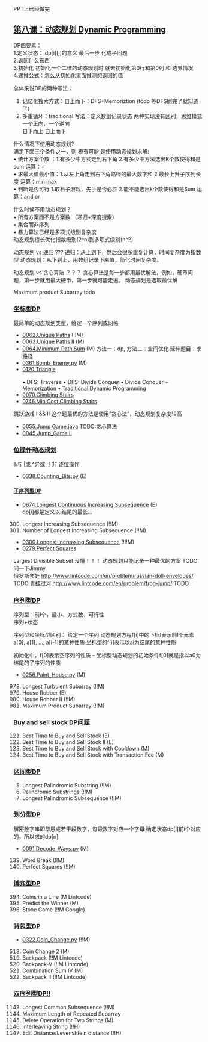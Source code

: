 PPT上已经做完
## [第八课：动态规划 Dynamic Programming]()
DP四要素：<br>
1.定义状态： dp[i][j]的意义  最后一步  化成子问题<br>
2.返回什么东西<br>
3.初始化  初始化一个二维的动态规划时 就去初始化第0行和第0列 和 边界情况 <br>
4.递推公式：怎么从初始化里面推测想返回的值<br>

总体来说DP的两种写法：<br>
1. 记忆化搜索方式：自上而下：DFS+Memoriztion   (todo 等DFS刷完了就知道了)<br>
2. 多重循环：traditional 写法：定义数组记录状态 两种实现没有区别，思维模式一个正向，一个逆向<br>
   自下而上  自上而下<br>

什么情况下使用动态规划?<br>
满足下面三个条件之一，则 极有可能 是使用动态规划求解: <br>
• 统计方案个数 ：1.有多少中方式走到右下角  2.有多少中方法选出K个数使得和是sum   运算：+  <br>
• 求最大值最小值：1.从左上角走到右下角路径的最大数字和  2.最长上升子序列长度  运算：min max  <br>
• 判断是否可行  1.取石子游戏，先手是否必胜  2.能不能选出k个数使得和是Sum  运算：and or <br>

什么时候不用动态规划？<br>
• 所有方案而不是方案数 （递归+深度搜索）<br>
• 集合而非序列<br>
• 暴力算法已经是多项式级别复杂度<br>
    动态规划擅长优化指数级别(2^n)到多项式级别(n^2)<br>

动态规划 vs 递归  ???
递归：从上到下，然后会很多重复计算，时间复杂度为指数型
动态规划：从下到上，用数组记录下来值，简化时间复杂度。

动态规划 vs 贪心算法  ？？？
贪心算法是每一步都用最优解法，例如，硬币问题，第一步就用最大硬币，第一步就可能走遍。
动态规划是选取最优解

Maximum product Subarray   todo

### [坐标型DP]()
最简单的动态规划类型，给定一个序列或网格
- [0062.Unique Paths](Solutions/0062.Unique_Paths.java)  (!!M) <br>
- [0063.Unique Paths II](Solutions/0063.Unique_Paths_II.java) (M)<br>
- [0064.Minimum Path Sum](Solutions/0064.Minimum_Path_Sum.java) (M)  方法一：dp, 方法二：空间优化  延伸题目：求路径 <br>
- [0361.Bomb_Enemy.py](Solutions/0361.Bomb_Enemy.py) (M)
- [0120.Triangle](Solutions/0120.Triangle.java) <br>  
  • DFS: Traverse • DFS: Divide Conquer • Divide Conquer + Memorization • Traditional Dynamic Programming
- [0070.Climbing Stairs](Solutions/0070.Climbing_Stairs.java) <br>
- [0746.Min Cost Climbing Stairs](Solutions/0746.Min_Cost_Climbing_Stairs.java) <br>

跳跃游戏 I && II  这个题最优的方法是使用“贪心法”，动态规划复杂度较高
- [0055.Jump Game.java](Solutions/0055.Jump_Game.java) TODO:贪心算法 <br>     
- [0045.Jump_Game II](Solutions/0045.Jump_Game_II.java)  <br>

### [位操作动态规划]()
&与 |或  ^异或  ！非 
逐位操作
- [0338.Counting_Bits.py](Solutions/0338.Counting_Bits.py) (E) <br>

#### [子序列型DP]()
- [0674.Longest Continuous Increasing Subsequence](Solution/0674.Longest_Continuous_Increasing_Subsequence.java) (E) <br>
  dp[i]都是定义以i结尾的最长...
  
300. Longest Increasing Subsequence (!!M)
673. Number of Longest Increasing Subsequence (!!M)

- [0300.Longest Increasing Subsequence](Solutions/0300.Longest_Increasing_Subsequence.java) (!!!M) <br>
- [0279.Perfect Squares](Solutions/0279.Perfect_Squares.java) <br>

Largest Divisible Subset  没懂！！！ 动态规划只能记录一种最优的方案  TODO:问一下Jimmy   
俄罗斯套娃 http://www.lintcode.com/en/problem/russian-doll-envelopes/   TODO
青蛙过河 http://www.lintcode.com/en/problem/frog-jump/   TODO

### [序列型DP]()
序列型：前I个，最小、方式数、可行性   
序列+状态

序列型和坐标型区别：
给定一个序列
动态规划方程f[i]中的下标I表示前I个元素a[0], a[1], ..., a[i-1]的某种性质
坐标型的f[i]表示以ai为结尾的某种性质

初始化中，f[0]表示空序列的性质
– 坐标型动态规划的初始条件f[0]就是指以a0为结尾的子序列的性质

- [0256.Paint_House.py](Solutions/0256.Paint_House.py) (M) <br>

978. Longest Turbulent Subarray (!!M)
198. House Robber (E)
213. House Robber II (!!M)
152. Maximum Product Subarray (!!M)

### [Buy and sell stock DP问题]()
121. Best Time to Buy and Sell Stock (E)
122. Best Time to Buy and Sell Stock II (E)
309. Best Time to Buy and Sell Stock with Cooldown (M)
714. Best Time to Buy and Sell Stock with Transaction Fee (M)

### [区间型DP]()
005. Longest Palindromic Substring (!!M)
647. Palindromic Substrings (!!M)
516. Longest Palindromic Subsequence (!!M)

### [划分型DP]()
解密数字串即华恩成若干段数字，每段数字对应一个字母
确定状态dp[i]前i个对应的，所以求的dp[n]

- [0091.Decode_Ways.py](Solutions/0091.Decode_Ways.py) (M) <br> 

139. Word Break (!!M)
279. Perfect Squares (!!M)

### [博弈型DP]()
0394. Coins in a Line (M Lintcode)
486. Predict the Winner (M)
877. Stone Game (!!M Google)

### [背包型DP]()
- [0322.Coin_Change.py](Solutions/0322.Coin_Change.py) (!!M) <br> 

0518. Coin Change 2 (M)
0092. Backpack (!!M Lintcode)
0563. Backpack-V (!!M Lintcode)
377. Combination Sum IV (M)
125. Backpack II (!!M Lintcode)

### [双序列型DP!!]()
1143. Longest Common Subsequence (!!M)
0718. Maximum Length of Repeated Subarray 
583. Delete Operation for Two Strings (M)
97. Interleaving String (!!H)
72. Edit Distance/Levenshtein distance (!!H)
